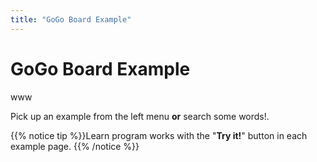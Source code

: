 ```yaml
---
title: "GoGo Board Example"
---
```


# GoGo Board Example

www

Pick up an example from the left menu **or** search some words!.

{{% notice tip %}}Learn program works with the "**Try it!**" button in each example page.
{{% /notice %}}
<!--stackedit_data:
eyJoaXN0b3J5IjpbLTIxMTQxNDg5NjZdfQ==
-->